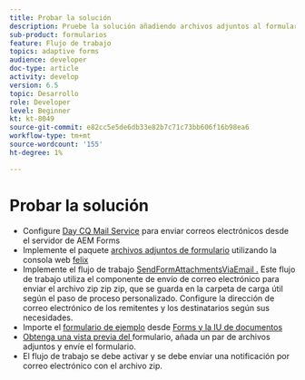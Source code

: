 ```yaml
---
title: Probar la solución
description: Pruebe la solución añadiendo archivos adjuntos al formulario y almacenando en déclencheur el flujo de trabajo para enviar el correo electrónico.
sub-product: formularios
feature: Flujo de trabajo
topics: adaptive forms
audience: developer
doc-type: article
activity: develop
version: 6.5
topic: Desarrollo
role: Developer
level: Beginner
kt: kt-8049
source-git-commit: e82cc5e5de6db33e82b7c71c73bb606f16b98ea6
workflow-type: tm+mt
source-wordcount: '155'
ht-degree: 1%

---
```



# Probar la solución


* Configure [Day CQ Mail Service](https://experienceleague.adobe.com/docs/experience-manager-65/administering/operations/notification.html?lang=en#configuring-the-mail-service) para enviar correos electrónicos desde el servidor de AEM Forms
* Implemente el paquete [archivos adjuntos de formulario](assets/formattachments.formattachments.core-1.0-SNAPSHOT.jar) utilizando la consola web [felix](http://localhost:4502/system/console/bundles)
* Implemente el flujo de trabajo [SendFormAttachmentsViaEmail .](assets/zipped-form-attachments-model.zip) Este flujo de trabajo utiliza el componente de envío de correo electrónico para enviar el archivo zip zip zip, que se guarda en la carpeta de carga útil según el paso de proceso personalizado. Configure la dirección de correo electrónico de los remitentes y los destinatarios según sus necesidades.
* Importe el [formulario de ejemplo](assets/zip-form-attachments-form.zip) desde [Forms y la IU de documentos](http://localhost:4502/aem/forms.html/content/dam/formsanddocuments)
* [Obtenga una vista previa del ](http://localhost:4502/content/dam/formsanddocuments/zippformattachments/jcr:content?wcmmode=disabled) formulario, añada un par de archivos adjuntos y envíe el formulario.
* El flujo de trabajo se debe activar y se debe enviar una notificación por correo electrónico con el archivo zip.

